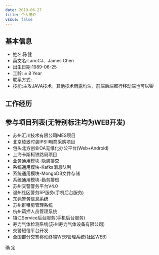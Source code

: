 ```yaml
---
date: 2019-06-27
title: 个人简介
vssue: false
---
```


<div v-if="isShow">

## 基本信息

* 姓名:陈健
* 英文名:LancCJ、James Chen
* 出生日期:1989-06-25
* 工龄: ≈ 8 Year
* 联系方式:
* 技能:主攻JAVA技术，其他技术雨露均沾，前端后端都行移动端也可以😸

## 工作经历

<template>
    <div class="block">
        <el-timeline>
            <el-timeline-item timestamp="2019/02/9-至今" placement="top">
            <el-card>
                <h4>苏州华冠科技有限公司</h4>
                <p>职务:技术顾问、高级开发(JAVA)</p>
                <p>工作内容:APS系统研发，为苏州汇川技术有限公司提供技术顾问及后续MES研发工作</p>
            </el-card>
            </el-timeline-item>
            <el-timeline-item timestamp="2018/08/01-2019-01-31" placement="top">
            <el-card>
                <h4>苏州弘仑信息技术有限公司</h4>
                <p>职务:项目经理、高级开发(JAVA)</p>
                <p>工作内容:为苏州方正璞华信息技术有限公司提供项目外包服务，负责项目整体负责及技术支持和研发工作</p>
            </el-card>
            </el-timeline-item>
            <el-timeline-item timestamp="2016/1/1-2018/07/31" placement="top">
            <el-card>
                <h4>苏州广立信息技术有限公司(工龄续广达的所以可以说一家公司待了7年左右)</h4>
                <p>职务:高级开发(JAVA)</p>
                <p>工作内容:新项目技术选型、研发，项目通用组件研发、帮助他人解决技术难题</p>
            </el-card>
            </el-timeline-item>
            <el-timeline-item timestamp="2011/07/20-2015/12/31" placement="top">
            <el-card>
                <h4>苏州广达科技有限公司</h4>
                <p>职务:软件开发工程师(JAVA)</p>
                <p>工作内容:公司现有警务通系统维护，新项目协助研发</p>
            </el-card>
            </el-timeline-item>
        </el-timeline>
    </div>
</template>



## 参与项目列表(无特别标注均为WEB开发)
* 苏州汇川技术有限公司MES项目
* 北京绫致时装IPSII电商采购项目 
* 包头北方创业OA无纸化办公平台(Web+Android) 
* 上海卡斯柯铁路局项目
* 业务通用模块-隐患排查 
* 系统通用模块-Kafka消息队列 
* 系统通用模块-MongoDB文件存储 
* 系统通用模块-勤务排班 
* 苏州交警警务平台V4.0 
* 温州社区警务SP服务(手机后台服务) 
* 东莞警务信息系统
* 苏州群租房管理系统
* 杭州羁押人员管理系统
* 镇江Service后台服务(手机后台服务) 
* 寿力气体检测系统(苏州寿力气体设备有限公司) 
* 交警短信平台开发
* 全国部分交警移动终端WEB管理系统(社区WEB) 

<!-- ## 个人项目
* 校大大项目
    * 主打校园一体化教学信息化服务
* EasyFactory(MES项目)     -->


</div>

<div v-else>
    <el-dialog title="简历查看权限控制" :visible.sync="dialogFormVisible">
    <el-form :model="form">
        <el-form-item label="查看密码" :label-width="formLabelWidth">
        <el-input v-model="form.pwd" autocomplete="off"></el-input>
        </el-form-item>        
    </el-form>
    <div slot="footer" class="dialog-footer">
        <!-- <el-button @click="dialogFormVisible = false">取 消</el-button> -->
        <el-button type="primary" @click="look()">确 定</el-button>
    </div>
    </el-dialog>
</div>





<script>
  export default {
    data() {
        return {
            isShow : false,
            form: {
                pwd: ''
        },
        formLabelWidth: '120px',
        dialogFormVisible: true
        }
    },
    methods: {
               look:function(){
                   if(this.form.pwd=='123456'){
                        this.isShow = true;
                   }else{
                      this.$message({
                        type: 'info',
                        message: '密码错误'
                    });  
                   }
               }

    },
    mounted:function () {
        // var _that = this;
        // this.$confirm('请输入查看密码?', '提示', {
        //   confirmButtonText: '确定',
        //   cancelButtonText: '取消',
        //   type: 'warning'
        // }).then(() => {
        // //   this.$message({
        // //     type: 'success',
        // //     message: '删除成功!'
        // //   });
        //     _that.data.isShow = true;
        // }).catch(() => {
        //   this.$message({
        //     type: 'info',
        //     message: '密码错误'
        //   });          
        // });
    }
  }
</script>  